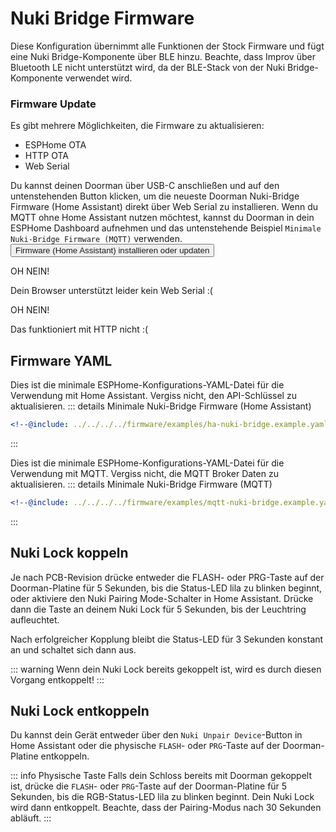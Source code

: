 # Nuki Bridge Firmware <Badge type="tip" text="Arduino Framework" />

Diese Konfiguration übernimmt alle Funktionen der Stock Firmware und fügt eine Nuki Bridge-Komponente über BLE hinzu. Beachte, dass Improv über Bluetooth LE nicht unterstützt wird, da der BLE-Stack von der Nuki Bridge-Komponente verwendet wird.

### Firmware Update
Es gibt mehrere Möglichkeiten, die Firmware zu aktualisieren:
- ESPHome OTA <Badge type="warning" text="Erfordert ESPHome-Dashboard" />
- HTTP OTA <Badge type="tip" text="Neueste Release-Version, keine Anpassung" />
- Web Serial <Badge type="tip" text="Neueste Release-Version, keine Anpassung" />

Du kannst deinen Doorman über USB-C anschließen und auf den untenstehenden Button klicken, um die neueste Doorman Nuki-Bridge Firmware (Home Assistant) direkt über Web Serial zu installieren.
Wenn du MQTT ohne Home Assistant nutzen möchtest, kannst du Doorman in dein ESPHome Dashboard aufnehmen und das untenstehende Beispiel `Minimale Nuki-Bridge Firmware (MQTT)` verwenden.
<esp-web-install-button manifest="../../../firmware/release/doorman-nuki-bridge/manifest.json">
    <button slot="activate">
        <div class="custom-layout">
            <a class="btn">Firmware (Home Assistant) installieren oder updaten</a>
        </div>
    </button>
    <div slot="unsupported">
        <div class="danger custom-block">
            <p class="custom-block-title">OH NEIN!</p>
            <p>Dein Browser unterstützt leider kein Web Serial :(</p>
        </div>
    </div>
    <div slot="not-allowed">
        <div class="danger custom-block">
            <p class="custom-block-title">OH NEIN!</p>
            <p>Das funktioniert mit HTTP nicht :(</p>
        </div>
    </div>
</esp-web-install-button>

## Firmware YAML

Dies ist die minimale ESPHome-Konfigurations-YAML-Datei für die Verwendung mit Home Assistant. Vergiss nicht, den API-Schlüssel zu aktualisieren.
::: details Minimale Nuki-Bridge Firmware (Home Assistant)
```yaml
<!--@include: ../../../../firmware/examples/ha-nuki-bridge.example.yaml-->
```
:::

Dies ist die minimale ESPHome-Konfigurations-YAML-Datei für die Verwendung mit MQTT. Vergiss nicht, die MQTT Broker Daten zu aktualisieren.
::: details Minimale Nuki-Bridge Firmware (MQTT)
```yaml
<!--@include: ../../../../firmware/examples/mqtt-nuki-bridge.example.yaml-->
```
:::

## Nuki Lock koppeln

Je nach PCB-Revision drücke entweder die FLASH- oder PRG-Taste auf der Doorman-Platine für 5 Sekunden, bis die Status-LED lila zu blinken beginnt, oder aktiviere den Nuki Pairing Mode-Schalter in Home Assistant. Drücke dann die Taste an deinem Nuki Lock für 5 Sekunden, bis der Leuchtring aufleuchtet.

Nach erfolgreicher Kopplung bleibt die Status-LED für 3 Sekunden konstant an und schaltet sich dann aus.

::: warning
Wenn dein Nuki Lock bereits gekoppelt ist, wird es durch diesen Vorgang entkoppelt!
:::

## Nuki Lock entkoppeln

Du kannst dein Gerät entweder über den `Nuki Unpair Device`-Button in Home Assistant oder die physische `FLASH`- oder `PRG`-Taste auf der Doorman-Platine entkoppeln.

::: info Physische Taste
Falls dein Schloss bereits mit Doorman gekoppelt ist, drücke die `FLASH`- oder `PRG`-Taste auf der Doorman-Platine für 5 Sekunden, bis die RGB-Status-LED lila zu blinken beginnt. Dein Nuki Lock wird dann entkoppelt. Beachte, dass der Pairing-Modus nach 30 Sekunden abläuft.
:::

<!--@include: ./additions.md-->